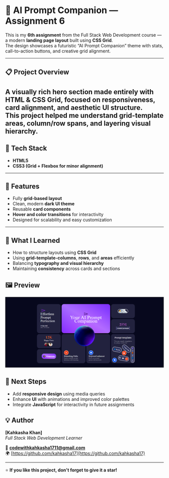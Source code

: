 # 🤖 AI Prompt Companion — Assignment 6

This is my **6th assignment** from the Full Stack Web Development course — a modern **landing page layout** built using **CSS Grid**.  
The design showcases a futuristic “AI Prompt Companion” theme with stats, call-to-action buttons, and creative grid alignment.

---

## 📋 Project Overview

A visually rich hero section made entirely with **HTML & CSS Grid**, focused on responsiveness, card alignment, and aesthetic UI structure.  
This project helped me understand **grid-template areas**, **column/row spans**, and **layering visual hierarchy**.
---

## 🧱 Tech Stack

- **HTML5**
- **CSS3 (Grid + Flexbox for minor alignment)**

---

## 🚀 Features

- Fully **grid-based layout**  
- Clean, modern **dark UI theme**  
- Reusable **card components**  
- **Hover and color transitions** for interactivity  
- Designed for scalability and easy customization

---


## 🧠 What I Learned

- How to structure layouts using **CSS Grid**  
- Using **grid-template-columns**, **rows**, and **areas** efficiently  
- Balancing **typography and visual hierarchy**  
- Maintaining **consistency** across cards and sections  


## 🖼️ Preview

![Preview](./screenshort.png)

<!-- ## 🌐 Live Demo

You can view the live version of this project here:

👉 **[View Live Project](https://kahkasha17.github.io/Shery-Portfolio-Assignment1/)**  
_(Hosted using GitHub Pages)_ -->

## 🔮 Next Steps

- Add **responsive design** using media queries  
- Enhance **UI** with animations and improved color palettes  
- Integrate **JavaScript** for interactivity in future assignments


## 💡 Author

**[Kahkasha Khan]**  
*Full Stack Web Development Learner*  

📧 **codewithkahkasha1711@gmail.com**  
🌍 [https://github.com/kahkasha17](https://github.com/kahkasha17)


---

⭐ **If you like this project, don't forget to give it a star!**
